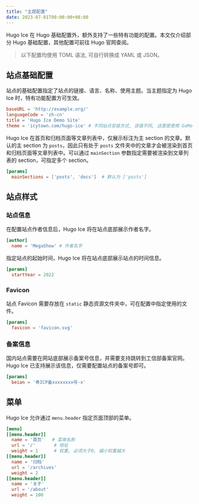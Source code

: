 ```yaml
---
title: "主题配置"
date: 2023-07-01T00:00:00+08:00
---
```


Hugo Ice 在 Hugo 基础配置外，额外支持了一些特有功能的配置。本文仅介绍部分 Hugo 基础配置，其他配置可前往 Hugo 官网查阅。

> 以下配置均使用 TOML 语法, 可自行转换成 YAML 或 JSON。

## 站点基础配置

站点的基础配置指定了站点的链接、语言、名称、使用主题。当主题指定为 Hugo Ice 时，特有功能配置方可生效。

```toml
baseURL = 'http://example.org/'
languageCode = 'zh-cn'
title = 'Hugo Ice Demo Site'
theme = 'icytown.com/hugo-ice' # 不同站点安装方式, 该值不同, 这里是使用 GoModule 方式安装
```

Hugo Ice 在首页和归档页面等文章列表中，仅展示标注为主 section 的文章。默认的主 section 为 `posts`，因此只有处于 `posts` 文件夹中的文章才会被渲染到首页和归档页面等文章列表中。可以通过 `mainSection` 参数指定需要被渲染到文章列表的 section，可指定多个 section。

```toml
[params]
  mainSections = ['posts', 'docs']  # 默认为 ['posts']
```

## 站点样式

### 站点信息

在配置站点作者信息后，Hugo Ice 将在站点底部展示作者名字。

```toml
[author]
  name = 'MegaShow' # 作者名字
```

指定站点的起始时间，Hugo Ice 将在站点底部展示站点的时间信息。

```toml
[params]
  startYear = 2022
```

### Favicon

站点 Favicon 需要存放在 `static` 静态资源文件夹中，可在配置中指定使用的文件。

```toml
[params]
  favicon = 'favicon.svg'
```

### 备案信息

国内站点需要在网站底部展示备案号信息，并需要支持跳转到工信部备案官网。Hugo Ice 已支持展示该信息，仅需要配置站点的备案号即可。

```toml
[params]
  beian = '粤ICP备xxxxxxxx号-x'
```

## 菜单

Hugo Ice 允许通过 `menu.header` 指定页面顶部的菜单。

```toml
[menu]
[[menu.header]]
  name = '首页'   # 菜单名称
  url = '/'       # 地址
  weight = 1      # 权重, 必须大于0, 越小权重越大
[[menu.header]]
  name = '归档'
  url = '/archives'
  weight = 2
[[menu.header]]
  name = '关于'
  url = '/about'
  weight = 100
```
